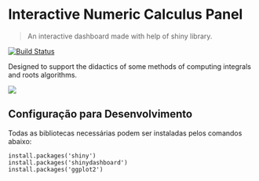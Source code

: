 # Interactive Numeric Calculus Panel
> An interactive dashboard made with help of shiny library.

[![Build Status][travis-image]][travis-url]

Designed to support the didactics of some methods of computing integrals and roots algorithms.

![](https://i.imgur.com/Q2GRYOK.png)


## Configuração para Desenvolvimento

Todas as bibliotecas necessárias podem ser instaladas pelos comandos abaixo:

```
install.packages('shiny')
install.packages('shinydashboard')
install.packages('ggplot2')
```

[travis-image]: https://img.shields.io/travis/dbader/node-datadog-metrics/master.svg?style=flat-square
[travis-url]: https://travis-ci.org/dbader/node-datadog-metrics

